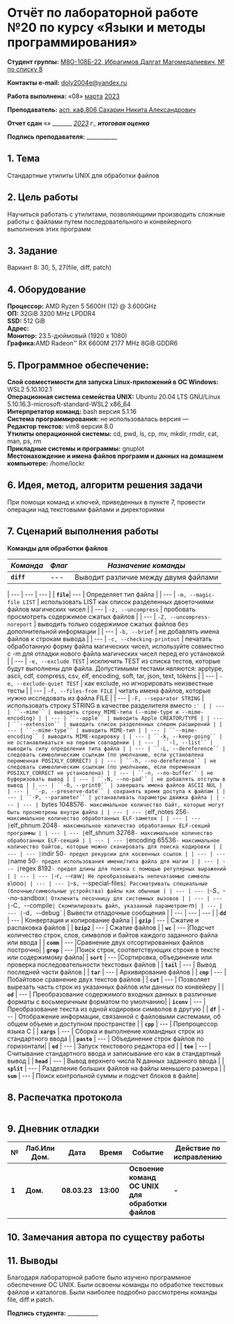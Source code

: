 # Отчёт по лабораторной работе №20 по курсу «Языки и методы программирования»

<b>Студент группы:</b> <ins>М8О-108Б-22, Ибрагимов Далгат Магомедалиевич, № по списку 8</ins>

<b>Контакты e-mail:</b> <ins>doly2004e@yandex.ru<ins>

<b>Работа выполнена:</b> «08» <ins>марта</ins> <ins>2023</ins>

<b>Преподаватель:</b> <ins>асп. каф.806 Сахарин Никита Александрович</ins>

<b>Отчет сдан</b> «_» <ins>_________</ins> <ins>2023</ins> г., <b>итоговая оценка</b> <ins>_</ins>

<b>Подпись преподавателя:</b> ___________

## 1. Тема

Стандартные утилиты UNIX для обработки файлов

## 2. Цель работы

Научиться работать с утилитами, позволяющими производить сложные работы с файлами путем последовательного и конвейерного выполнения этих программ

## 3. Задание

Вариант 8:  30, 5, 27(file, diff, patch)
## 4. Оборудование
<b>Процессор:</b> AMD Ryzen 5 5600H (12) @ 3.600GHz<br/>
<b>ОП:</b> 32GiB 3200 MHz LPDDR4<br/>
<b>SSD:</b> 512 GiB<br/>
<b>Адрес:</b> <br/>
<b>Монитор:</b> 23.5-дюймовый (1920 х 1080)<br/>
<b>Графика:</b>AMD Radeon™ RX 6600M 2177 MHz 8GiB GDDR6<br/>
## 5. Программное обеспечение:
<b>Слой совместимости для запуска Linux-приложений в ОС Windows:</b> WSL2 5.10.102.1<br/>
<b>Операционная система семейства UNIX:</b> Ubuntu 20.04 LTS GNU/Linux 5.10.16.3-microsoft-standard-WSL2 x86_64<br/>
<b>Интерпретатор команд:</b> bash версия 5.1.16<br/>
<b>Система программирования:</b> не использовалась версия —<br/>
<b>Редактор текстов:</b> vim8 версия 8.0<br/>
<b>Утилиты операционной системы:</b> cd, pwd, ls, cp, mv, mkdir, rmdir, cat, man, ps, rm<br/>
<b>Прикладные системы и программы:</b> gnuplot<br/>
<b>Местонахождение и имена файлов программ и данных на домашнем компьютере:</b> /home/lockr<br/>

## 6. Идея, метод, алгоритм решения задачи

При помощи команд и ключей, приведенных в пункте 7, провести операции над текстовыми файлами и директориями 

## 7. Сценарий выполнения работы

**Команды для обработки файлов**

| _Команда_ | _Флаг_ |_Назначение команды_ |
| --- | --- | --- |
| **``diff``** | ---  | Выводит различие между двумя файлами|






| --- | --- | --- |
| **``file``**| --- | Определяет тип файла |
| --- | ``-m, --magic-file LIST`` | использовать LIST как список разделенных двоеточиями файлов магических чисел |
| --- | ``-z, --uncompress`` | пробовать просмотреть содержимое сжатых файлов |
| --- | ``-Z, --uncompress-noreport`` | выводить только содержимое сжатых файлов без дополнительной информации |
| --- | ``-b, --brief`` | не добавлять имена файлов к строкам вывода |
| --- | ``-c, --checking-printout`` | печатать обработанную форму файла магических чисел, используйте совместно с -m для отладки нового файла магических чисел перед его установкой |
| --- | ``-e, --exclude TEST`` | исключить TEST из списка тестов, которые будут выполнены для файла. Допустимыми тестами являются: apptype, ascii, cdf, compress, csv, elf, encoding, soft, tar, json, text, tokens |
| --- | ``-e, --exclude-quiet TEST`` | как exclude, но игнорировать неизвестные тесты |
| --- | ``-f, --files-from FILE`` | читать имена файлов, которые нужно исследовать из файла FILE |
| --- | ``-F, --separator STRING`` | использовать строку STRING в качестве разделителя вместо `:' |
| --- | ``--mime`` | выводить строку MIME-типа (--mime-type и --mime-encoding) |
| --- | ``--apple`` | выводить Apple CREATOR/TYPE |
| --- | ``--extension`` | выводить список разделенных слешем расширений |
| --- | ``--mime-type`` | выводить MIME-тип |
| --- | ``--mime-encoding`` | выводить MIME-кодировку |
| --- | ``-k, --keep-going`` | не останавливаться на первом совпадении |
| --- | ``-l, --list`` | выводить силу определения типа файла |
| --- | ``-L, --dereference`` | следовать символическим ссылкам (по умолчанию, если установлена переменная POSIXLY_CORRECT) |
| --- | ``-h, --no-dereference`` | не следовать символическим ссылкам (по умолчанию, если переменная POSIXLY_CORRECT не установлена) |
| --- | ``-n, --no-buffer`` | не буферизовать вывод |
| --- | ``-N, --no-pad`` | не добавлять отступы в вывод |
| --- | ``-0, --print0`` | завершать имена файлов ASCII NUL |
| --- | ``-p, --preserve-date`` | сохранять время доступа к файлам |
| --- | ``-P, --parameter`` | устанавливать параметры движка файла |
| --- | --- | `bytes 1048576` - максимальное количество байт, которые могут быть просмотрены внутри файла |
| --- | --- | `elf_notes 256` - максимальное количество обработанных ELF-заметок |
| --- | --- | `elf_phnum 2048` - максимальное количество обработанных ELF-секций программы |
| --- | --- | `elf_shnum 32768` - максимальное количество обработанных ELF-секций |
| --- | --- | `encoding 65536` - максимальное количество байтов, которые можно сканировать для поиска кодировки |
| --- | --- | `indir 50` - предел рекурсии для косвенных ссылок |
| --- | --- | `name 50` - предел использования имени/типа файла для магии |
| --- | --- | `regex 8192` - предел длины для поиска с помощью регулярных выражений |
| --- | --- | `-r`, `--raw` | Не преобразовывать непечатаемые символы в `\ooo` |
| --- | --- | `-s`, `--special-files` | Рассматривать специальные (блочные/символьные устройства) файлы как обычные |
| --- | --- | `-S`, `--no-sandbox` | Отключить песочницу для системных вызовов |
| --- | --- | `-C`, `--compile` | Скомпилировать файл, указанный параметром `-m` |
| --- | --- | `-d`, `--debug` | Вывести отладочные сообщения |
| --- | --- | --- |
| **``dd``** |  ---  | Конвертация и копирование файла  |
| **``gzip``** |  ---  | Сжатие и распаковка файлов |
| **``bzip2``** |  ---  | Сжатие файлов |
| **``wc``** | ---  |Подсчет количество строк, слов, символов и байтов каждого заданного файла или ввода |
| **``comm``** |  ---  |Сравнение двух отсортированных файлов построчно|
| **``grep``** |  ---  |Поиск строк, соответствующих строке в тексте или содержимому файла|
| **``sort``** |  ---  |Сортировка, объединение или проверка последовательности текстовых файлов |
| **``tail``** | ---  | Вывод последней части файлов |
| **``tar``** | ---  | Архивирование файлов |
| **``cmp``** |  ---  |Побайтовое сравнение двух текстов файлов |
| **``cut``** | ---  | Позволяет вырезать часть строк из указанных файлов или данных по конвейеру |
| **``od``** | ---  | Преобразование содержимого входных данных в различные форматы с восьмеричным форматом по умолчанию|
| **``iconv``** | ---  | Преобразование текста из одной кодировки символов в другую |
| **``df``** | ---  | Отображение информации, связанной с файловыми системами, об общем объеме и доступном пространстве |
| **``cpp``** | ---  | Препроцессор языка C |
| **``xargs``** | ---  | Сборка и выполнение командных строк из стандартного ввода |
| **``paste``** | ---  | Объединение строк файлов по горизонтали|
| **``ed``** | ---  | Запуск текстового редактора ed |
| **``tee``** | ---  | Считывание стандартного ввода и записывание его как в стандартный вывод |
| **``head``** | ---  | Вывод верхнего числа N данных заданного ввода |
| **``split``** | ---  | Разделение больших файлов на файлы меньшего размера |
| **``sum``** | ---  | Поиск контрольной суммы и подсчет блоков в файле|

## 8. Распечатка протокола

```
```


## 9. Дневник отладки

| **№** | **Лаб.Или Дом.** | **Дата** | **Время** | **Событие** | **Действие по исправлению** | **Примечание** |
| --- | --- | --- | --- | --- | --- | --- |
| **1** | **Дом.** | **08.03.23** | **13:00** | **Освоение команд ОС UNIX для обработки файлов** | **-** | **-** |

## 10. Замечания автора по существу работы


## 11. Выводы

Благодаря лабораторной работе было изучено программное обеспечение ОС UNIX. Были освоены команды по обработке текстовых файлов и каталогов. Были наиболее подробно рассмотрены команды file, diff и patch.

<b>Подпись студента:</b> ___________
